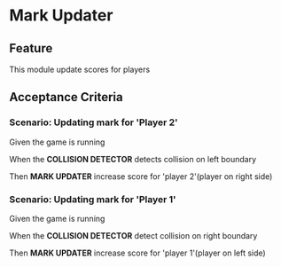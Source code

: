 # Mark Updater

## Feature

This module update scores for players

## Acceptance Criteria

### Scenario: Updating mark for 'Player 2'

  Given the game is running

  When the **COLLISION DETECTOR** detects collision on left boundary
  
  Then **MARK UPDATER** increase score for
  'player 2'(player on right side)
  
  ### Scenario: Updating mark for 'Player 1'

  Given the game is running

  When the **COLLISION DETECTOR** detect collision on right boundary
  
  Then **MARK UPDATER** increase score for
  'player 1'(player on left side)
